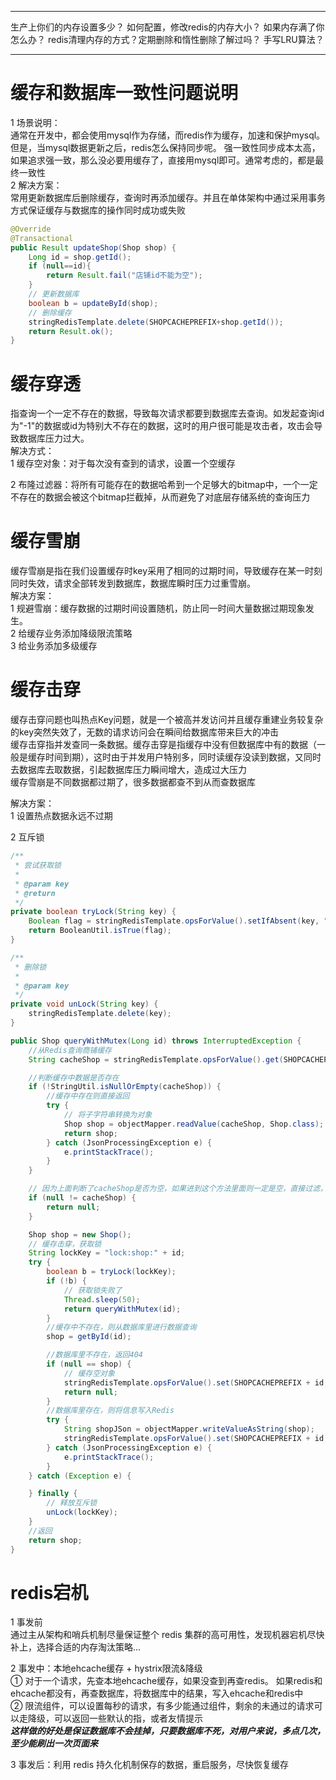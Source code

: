 ***
生产上你们的内存设置多少？
如何配置，修改redis的内存大小？
如果内存满了你怎么办？
redis清理内存的方式？定期删除和惰性删除了解过吗？
手写LRU算法？
***

# 缓存和数据库一致性问题说明
1 场景说明：  
通常在开发中，都会使用mysql作为存储，而redis作为缓存，加速和保护mysql。但是，当mysql数据更新之后，redis怎么保持同步呢。
强一致性同步成本太高，如果追求强一致，那么没必要用缓存了，直接用mysql即可。通常考虑的，都是最终一致性  
2 解决方案：  
常用更新数据库后删除缓存，查询时再添加缓存。并且在单体架构中通过采用事务方式保证缓存与数据库的操作同时成功或失败  
```java
@Override
@Transactional
public Result updateShop(Shop shop) {
    Long id = shop.getId();
    if (null==id){
        return Result.fail("店铺id不能为空");
    }
    // 更新数据库
    boolean b = updateById(shop);
    // 删除缓存
    stringRedisTemplate.delete(SHOPCACHEPREFIX+shop.getId());
    return Result.ok();
}
```

# 缓存穿透
指查询一个一定不存在的数据，导致每次请求都要到数据库去查询。如发起查询id为"-1"的数据或id为特别大不存在的数据，这时的用户很可能是攻击者，攻击会导致数据库压力过大。  
解决方式：  
1 缓存空对象：对于每次没有查到的请求，设置一个空缓存  

2 布隆过滤器：将所有可能存在的数据哈希到一个足够大的bitmap中，一个一定不存在的数据会被这个bitmap拦截掉，从而避免了对底层存储系统的查询压力

# 缓存雪崩
缓存雪崩是指在我们设置缓存时key采用了相同的过期时间，导致缓存在某一时刻同时失效，请求全部转发到数据库，数据库瞬时压力过重雪崩。  
解决方案：  
1 规避雪崩：缓存数据的过期时间设置随机，防止同一时间大量数据过期现象发生。  
2 给缓存业务添加降级限流策略  
3 给业务添加多级缓存  

# 缓存击穿
缓存击穿问题也叫热点Key问题，就是一个被高并发访问并且缓存重建业务较复杂的key突然失效了，无数的请求访问会在瞬间给数据库带来巨大的冲击  
缓存击穿指并发查同一条数据。缓存击穿是指缓存中没有但数据库中有的数据（一般是缓存时间到期），这时由于并发用户特别多，同时读缓存没读到数据，又同时去数据库去取数据，引起数据库压力瞬间增大，造成过大压力  
缓存雪崩是不同数据都过期了，很多数据都查不到从而查数据库  

解决方案：  
1 设置热点数据永远不过期  

2 互斥锁  
```java
/**
 * 尝试获取锁
 *
 * @param key
 * @return
 */
private boolean tryLock(String key) {
    Boolean flag = stringRedisTemplate.opsForValue().setIfAbsent(key, "1", 10, TimeUnit.SECONDS);
    return BooleanUtil.isTrue(flag);
}

/**
 * 删除锁
 *
 * @param key
 */
private void unLock(String key) {
    stringRedisTemplate.delete(key);
}
```
```java
public Shop queryWithMutex(Long id) throws InterruptedException {
    //从Redis查询商铺缓存
    String cacheShop = stringRedisTemplate.opsForValue().get(SHOPCACHEPREFIX + id);

    //判断缓存中数据是否存在
    if (!StringUtil.isNullOrEmpty(cacheShop)) {
        //缓存中存在则直接返回
        try {
            // 将子字符串转换为对象
            Shop shop = objectMapper.readValue(cacheShop, Shop.class);
            return shop;
        } catch (JsonProcessingException e) {
            e.printStackTrace();
        }
    }

    // 因为上面判断了cacheShop是否为空，如果进到这个方法里面则一定是空，直接过滤，不打到数据库
    if (null != cacheShop) {
        return null;
    }

    Shop shop = new Shop();
    // 缓存击穿，获取锁
    String lockKey = "lock:shop:" + id;
    try {
        boolean b = tryLock(lockKey);
        if (!b) {
            // 获取锁失败了
            Thread.sleep(50);
            return queryWithMutex(id);
        }
        //缓存中不存在，则从数据库里进行数据查询
        shop = getById(id);

        //数据库里不存在，返回404
        if (null == shop) {
            // 缓存空对象
            stringRedisTemplate.opsForValue().set(SHOPCACHEPREFIX + id, "", 2, TimeUnit.MINUTES);
            return null;
        }
        //数据库里存在，则将信息写入Redis
        try {
            String shopJSon = objectMapper.writeValueAsString(shop);
            stringRedisTemplate.opsForValue().set(SHOPCACHEPREFIX + id, shopJSon, 30, TimeUnit.MINUTES);
        } catch (JsonProcessingException e) {
            e.printStackTrace();
        }
    } catch (Exception e) {

    } finally {
        // 释放互斥锁
        unLock(lockKey);
    }
    //返回
    return shop;
}
```

# redis宕机
1 事发前  
通过主从架构和哨兵机制尽量保证整个 redis 集群的高可用性，发现机器宕机尽快补上，选择合适的内存淘汰策略...  

2 事发中：本地ehcache缓存 + hystrix限流&降级  
① 对于一个请求，先查本地ehcache缓存，如果没查到再查redis。 如果redis和ehcache都没有，再查数据库，将数据库中的结果，写入ehcache和redis中  
② 限流组件，可以设置每秒的请求，有多少能通过组件，剩余的未通过的请求可以走降级，可以返回一些默认的指，或者友情提示  
***这样做的好处是保证数据库不会挂掉，只要数据库不死，对用户来说，多点几次，至少能刷出一次页面来***

3 事发后：利用 redis 持久化机制保存的数据，重启服务，尽快恢复缓存  

